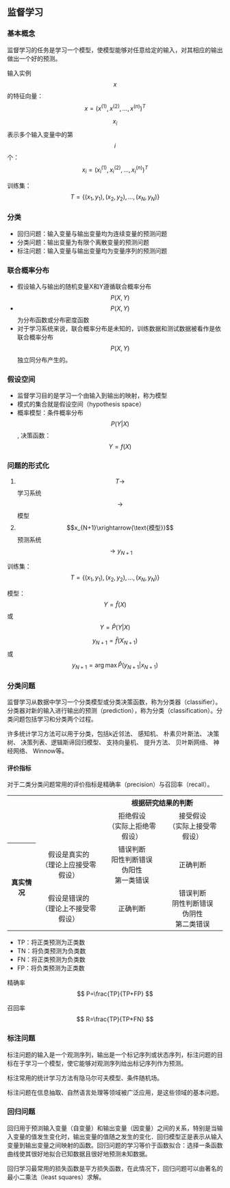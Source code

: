 ## 监督学习

### 基本概念

监督学习的任务是学习一个模型，使模型能够对任意给定的输入，对其相应的输出做出一个好的预测。

输入实例$$x$$的特征向量：$$x=(x^{(1)},x^{(2)},\ldots,x^{(n)})^T$$

$$x_i$$表示多个输入变量中的第$$i$$个：$$x_i=(x_i^{(1)},x_i^{(2)},\ldots,x_i^{(n)})^T$$

训练集：$$T=\{(x_1,y_1),(x_2,y_2),\ldots,(x_N,y_N)\}$$

### 分类

* 回归问题：输入变量与输出变量均为连续变量的预测问题
* 分类问题：输出变量为有限个离散变量的预测问题
* 标注问题：输入变量与输出变量均为变量序列的预测问题

### 联合概率分布

* 假设输入与输出的随机变量X和Y遵循联合概率分布$$P(X,Y)$$
* $$P(X,Y)$$为分布函数或分布密度函数
* 对于学习系统来说，联合概率分布是未知的，训练数据和测试数据被看作是依联合概率分布$$P(X,Y)$$独立同分布产生的。

### 假设空间

* 监督学习目的是学习一个由输入到输出的映射，称为模型
* 模式的集合就是假设空间（hypothesis space）
* 概率模型：条件概率分布$$P(Y|X)$$, 决策函数：$$Y=f(X)$$

### 问题的形式化

1. $$T\longrightarrow$$学习系统$$\longrightarrow$$模型
2. $$x_{N+1}\xrightarrow{\text{模型}}$$预测系统$$\longrightarrow y_{N+1}$$

训练集：$$T=\{(x_1,y_1),(x_2,y_2),\ldots,(x_N,y_N)\}$$

模型：$$Y=\hat{f}(X)$$或$$Y=\hat{P}(Y|X)$$

$$ y_{N+1}=\hat{f}(X_{N+1}) $$或$$ y_{N+1}=\arg \max {\hat{P}(y_{N+1}|x_{N+1})} $$

### 分类问题

监督学习从数据中学习一个分类模型或分类决策函数，称为分类器（classifier）。分类器对新的输入进行输出的预测（prediction），称为分类（classification）。分类问题包括学习和分类两个过程。

许多统计学习方法可以用于分类，包括k近邻法、 感知机、 朴素贝叶斯法、 决策树、 决策列表、逻辑斯谛回归模型、 支持向量机、 提升方法、 贝叶斯网络、 神经网络、 Winnow等。


#### 评价指标

对于二类分类问题常用的评价指标是精确率（precision）与召回率（recall）。

<table>
  <tr>
    <th align="center" rowspan="2" colspan="2"></th>
    <th align="center" colspan="2">根据研究结果的判断</th>
  </tr>
  <tr>
    <td align="center">拒绝假设<br />（实际上拒绝零假设）</td>
    <td align="center">接受假设<br />（实际上接受零假设）</td>
  </tr>
  <tr>
    <th align="center" rowspan="2">真实情况</th>
    <td align="center">假设是真实的<br />（理论上应接受零假设）</td>
    <td align="center">错误判断<br />阳性判断错误<br />伪阳性<br />第一类错误</td>
    <td align="center">正确判断</td>
  </tr>
  <tr>
    <td align="center">假设是错误的<br />（理论上不接受零假设）</td>
    <td align="center">正确判断</td>
    <td align="center">错误判断<br />阴性判断错误<br />伪阴性<br />第二类错误</td>
  </tr>
</table>

* TP：将正类预测为正类数
* TN：将负类预测为负类数
* FN：将正类预测为负类数
* FP：将负类预测为正类数

精确率$$ P=\frac{TP}{TP+FP} $$

召回率$$ R=\frac{TP}{TP+FN} $$

### 标注问题

标注问题的输入是一个观测序列，输出是一个标记序列或状态序列，标注问题的目标在于学习一个模型，使它能够对观测序列给出标记序列作为预测。

标注常用的统计学习方法有隐马尔可夫模型、条件随机场。

标注问题在信息抽取、自然语言处理等领域被广泛应用，是这些领域的基本问题。

### 回归问题

回归用于预浏输入变量（自变量）和输出变量（因变量）之间的关系，特别是当输入变量的值发生变化时，输出变量的值随之发生的变化．回归模型正是表示从输入变量到输出变量之间映射的函数。回归问题的学习等价于函数拟合：选择一条函数曲线使其很好地拟合已知数据且很好地预测未知数据。

回归学习最常用的损失函数是平方损失函数，在此情况下，回归问题可以由著名的最小二乘法（least squares）求解。